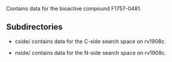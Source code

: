 Contains data for the bioactive compound F1757-0481.

## Subdirectories

- cside/ contains data for the C-side search space on rv1908c.

- nside/ contains data for the N-side search space on rv1908c.

